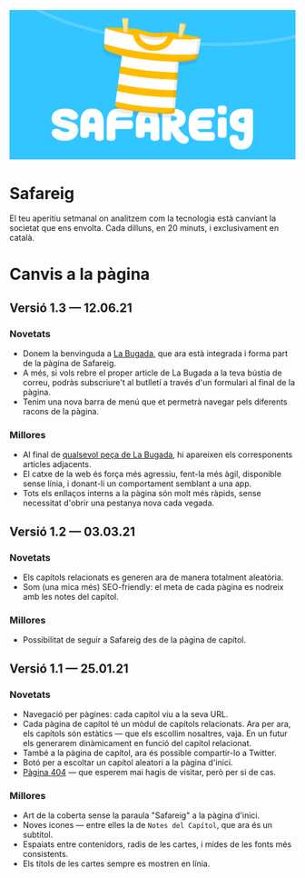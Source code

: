 [![readme-cover](./static/meta.png)](https://safareig.netlify.app/)

# Safareig

El teu aperitiu setmanal on analitzem com la tecnologia està canviant la societat que ens envolta. Cada dilluns, en 20 minuts, i exclusivament en català.

# Canvis a la pàgina

## Versió 1.3 — 12.06.21

### Novetats

- Donem la benvinguda a [La Bugada](https://safareig.netlify.app/bugada), que ara està integrada i forma part de la pàgina de Safareig.
- A més, si vols rebre el proper article de La Bugada a la teva bústia de correu, podràs subscriure't al butlletí a través d'un formulari al final de la pàgina.
- Tenim una nova barra de menú que et permetrà navegar pels diferents racons de la pàgina.

### Millores

- Al final de [qualsevol peça de La Bugada](https://safareig.netlify.app/bugada/dispo-world), hi apareixen els corresponents articles adjacents.
- El catxe de la web és força més agressiu, fent-la més àgil, disponible sense línia, i donant-li un comportament semblant a una app.
- Tots els enllaços interns a la pàgina són molt més ràpids, sense necessitat d'obrir una pestanya nova cada vegada.

## Versió 1.2 — 03.03.21

### Novetats

- Els capítols relacionats es generen ara de manera totalment aleatòria.
- Som (una mica més) SEO-friendly: el meta de cada pàgina es nodreix amb les notes del capítol.

### Millores

- Possibilitat de seguir a Safareig des de la pàgina de capítol.

## Versió 1.1 — 25.01.21

### Novetats

- Navegació per pàgines: cada capítol viu a la seva URL.
- Cada pàgina de capítol té un mòdul de capítols relacionats. Ara per ara, els capítols són estàtics — que els escollim nosaltres, vaja. En un futur els generarem dinàmicament en funció del capítol relacionat.
- També a la pàgina de capítol, ara és possible compartir-lo a Twitter.
- Botó per a escoltar un capítol aleatori a la pàgina d'inici.
- [Pàgina 404](https://safareig.netlify.app/upsss) — que esperem mai hagis de visitar, però per si de cas.

### Millores

- Art de la coberta sense la paraula "Safareig" a la pàgina d'inici.
- Noves icones — entre elles la de `Notes del Capítol`, que ara és un subtítol.
- Espaiats entre contenidors, radis de les cartes, i mides de les fonts més consistents.
- Els títols de les cartes sempre es mostren en línia.
